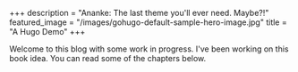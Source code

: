 +++
description = "Ananke: The last theme you'll ever need. Maybe?!"
featured_image = "/images/gohugo-default-sample-hero-image.jpg"
title = "A Hugo Demo"
+++

Welcome to this blog with some work in progress. I've been working on this book idea. You can read some of the chapters below.
